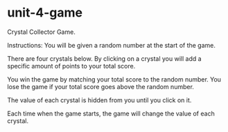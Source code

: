 # unit-4-game

Crystal Collector Game.

Instructions:
You will be given a random number at the start of the game.

There are four crystals below. By clicking on a crystal you will add a specific amount of points to your total score.

You win the game by matching your total score to the random number. You lose the game if your total score goes above the random number.
        
The value of each crystal is hidden from you until you click on it.

Each time when the game starts, the game will change the value of each crystal.